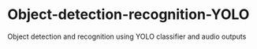 # Object-detection-recognition-YOLO
Object detection and recognition using YOLO classifier and audio outputs
